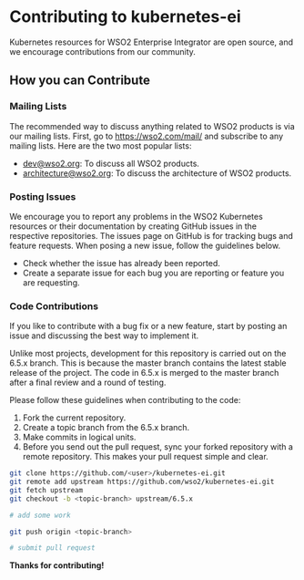 
# Contributing to kubernetes-ei

Kubernetes resources for WSO2 Enterprise Integrator are open source, and we encourage contributions  from our community.

## How you can Contribute

### Mailing Lists

The recommended way to discuss anything related to WSO2 products is via our mailing lists. First, go to https://wso2.com/mail/ and subscribe to any mailing lists. Here are the two most popular lists:

* dev@wso2.org: To discuss all WSO2 products.
* architecture@wso2.org: To discuss the architecture of WSO2 products.

### Posting Issues

We encourage you to report any problems in the WSO2 Kubernetes resources or their documentation by creating GitHub issues in the respective repositories. The issues page on GitHub is for tracking bugs and feature requests. When posing a new issue, follow the guidelines below.

* Check whether the issue has already been reported.
* Create a separate issue for each bug you are reporting or feature you are requesting.

### Code Contributions

If you like to contribute with a bug fix or a new feature, start by posting an issue and discussing the best way to implement it.

Unlike most projects, development for this repository is carried out on the 6.5.x branch. This is because the master branch contains the latest stable release of the project. The code in 6.5.x is merged to the master branch after a final review and a round of testing.

Please follow these guidelines when contributing to the code:

1. Fork the current repository.
2. Create a topic branch from the 6.5.x branch.
3. Make commits in logical units.
4. Before you send out the pull request, sync your forked repository with a remote repository. This makes your pull request simple and clear.

```bash
git clone https://github.com/<user>/kubernetes-ei.git
git remote add upstream https://github.com/wso2/kubernetes-ei.git
git fetch upstream
git checkout -b <topic-branch> upstream/6.5.x

# add some work

git push origin <topic-branch>

# submit pull request
```

**Thanks for contributing!**
